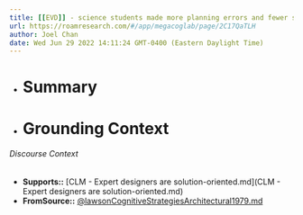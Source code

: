 ```yaml
---
title: [[EVD]] - science students made more planning errors and fewer structural errors on a spatial block design task; architecture students made fewer planning errors and more structural errors - [[@lawsonCognitiveStrategiesArchitectural1979]]
url: https://roamresearch.com/#/app/megacoglab/page/2C17QaTLH
author: Joel Chan
date: Wed Jun 29 2022 14:11:24 GMT-0400 (Eastern Daylight Time)
---
```


- # Summary
- # Grounding Context

###### Discourse Context

- **Supports::** [CLM - Expert designers are solution-oriented.md](CLM - Expert designers are solution-oriented.md)
- **FromSource::** [@lawsonCognitiveStrategiesArchitectural1979.md](@lawsonCognitiveStrategiesArchitectural1979.md)

